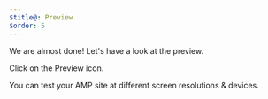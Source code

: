```yaml
---
$title@: Preview
$order: 5
---
```

We are almost done! Let's have a look at the preview.

Click on the Preview icon.

<amp-img src="/static/img/previewicon.png" width="1444" height="838" layout="responsive" class="screenshot">  

You can test your AMP site at different screen resolutions & devices.

<amp-img src="/static/img/preview.png" width="1444" height="839" layout="responsive" class="screenshot">  
